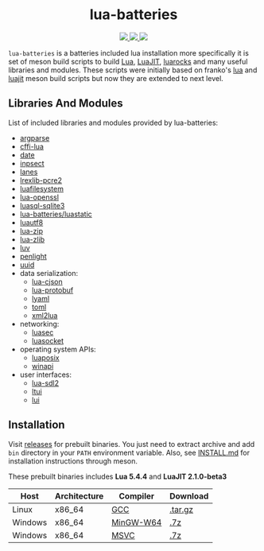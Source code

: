 <h1 align="center">lua-batteries</h1>

<p align="center">
  <a href="https://github.com/lua-batteries/lua-batteries">
    <img src="https://img.shields.io/github/downloads/lua-batteries/lua-batteries/total?style=flat-square">
  </a>
  <a href="https://github.com/lua-batteries/lua-batteries/blob/main/LICENSE">
    <img src="https://img.shields.io/github/license/lua-batteries/lua-batteries?style=flat-square">
  </a>
  <a href="https://github.com/lua-batteries/lua-batteries">
    <img src="https://img.shields.io/github/repo-size/lua-batteries/lua-batteries?logo=github&style=flat-square">
  </a>
</p>

`lua-batteries` is a batteries included lua installation more specifically it is set of meson build scripts to build [Lua](https://www.lua.org), [LuaJIT](https://luajit.org), [luarocks](https://github.com/luarocks/luarocks) and many useful libraries and modules. These scripts were initially based on franko's [lua](https://github.com/franko/lua) and [luajit](https://github.com/franko/luajit) meson build scripts but now they are extended to next level.

## Libraries And Modules

List of included libraries and modules provided by lua-batteries:

- [argparse](https://github.com/luarocks/argparse)
- [cffi-lua](https://github.com/q66/cffi-lua)
- [date](https://github.com/Tieske/date)
- [inpsect](https://github.com/kikito/inspect.lua)
- [lanes](https://github.com/LuaLanes/lanes)
- [lrexlib-pcre2](https://github.com/rrthomas/lrexlib)
- [luafilesystem](https://github.com/lunarmodules/luafilesystem)
- [lua-openssl](https://github.com/zhaozg/lua-openssl)
- [luasql-sqlite3](https://github.com/lunarmodules/luasql)
- [lua-batteries/luastatic](https://github.com/lua-batteries/luastatic)
- [luautf8](https://github.com/starwing/luautf8)
- [lua-zip](https://github.com/brimworks/lua-zip)
- [lua-zlib](https://github.com/brimworks/lua-zlib)
- [luv](https://github.com/luvit/luv)
- [penlight](https://github.com/lunarmodules/Penlight)
- [uuid](https://github.com/Tieske/uuid)
- data serialization:
  - [lua-cjson](https://github.com/openresty/lua-cjson)
  - [lua-protobuf](https://github.com/starwing/lua-protobuf)
  - [lyaml](https://github.com/gvvaughan/lyaml)
  - [toml](https://github.com/LebJe/toml.lua)
  - [xml2lua](https://github.com/manoelcampos/xml2lua)
- networking:
  - [luasec](https://github.com/brunoos/luasec)
  - [luasocket](https://github.com/lunarmodules/luasocket)
- operating system APIs:
  - [luaposix](https://github.com/luaposix/luaposix)
  - [winapi](https://github.com/stevedonovan/winapi)
- user interfaces:
  - [lua-sdl2](https://github.com/Tangent128/luasdl2)
  - [ltui](https://github.com/tboox/ltui)
  - [lui](https://github.com/zhaozg/lui)

## Installation

Visit [releases](https://github.com/lua-batteries/lua-batteries/releases) for prebuilt binaries. You just need to extract archive and add `bin` directory in your `PATH` environment variable. Also, see [INSTALL.md](https://github.com/lua-batteries/lua-batteries/blob/main/INSTALL.md) for installation instructions through meson. 

These prebuilt binaries includes **Lua 5.4.4** and **LuaJIT 2.1.0-beta3**

| Host    | Architecture | Compiler                                                                                                                                                                  | Download                                                                                                                         |
|---------|--------------|---------------------------------------------------------------------------------------------------------------------------------------------------------------------------|----------------------------------------------------------------------------------------------------------------------------------|
| Linux   | x86_64       | [GCC](https://gcc.gnu.org)                                                                                                                                                | [.tar.gz](https://github.com/lua-batteries/lua-batteries/releases/download/v0.5.0/lua-batteries-v0.5.0-x86_64-unknown-linux-gnu.tar.gz) |
| Windows | x86_64       | [MinGW-W64](https://github.com/brechtsanders/winlibs_mingw/releases/download/12.2.0-14.0.6-10.0.0-ucrt-r2/winlibs-x86_64-posix-seh-gcc-12.2.0-mingw-w64ucrt-10.0.0-r2.7z) | [.7z](https://github.com/lua-batteries/lua-batteries/releases/download/v0.5.0/lua-batteries-v0.5.0-x86_64-w64-mingw32.7z)               |
| Windows | x86_64       | [MSVC](https://visualstudio.microsoft.com)                                                                                                                                | [.7z](https://github.com/lua-batteries/lua-batteries/releases/download/v0.5.0/lua-batteries-v0.5.0-x86_64-pc-windows-msvc.7z)           |
